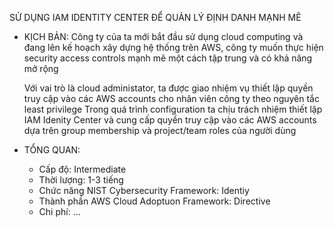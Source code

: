 SỬ DỤNG IAM IDENTITY CENTER ĐỂ QUẢN LÝ ĐỊNH DANH MẠNH MẼ


- KỊCH BẢN:
	Công ty của ta mới bắt đầu sử dụng cloud computing và đang lên kế hoạch xây dựng hệ thống trên AWS, công ty muốn thực hiện security access controls mạnh mẽ một cách tập trung và có khả năng mở rộng
	
	Với vai trò là cloud administator, ta được giao nhiệm vụ thiết lập quyền truy cập vào các AWS accounts cho nhân viên công ty theo nguyên tắc least privilege
	Trong quá trình configuration ta chịu trách nhiệm thiết lập IAM Idenity Center và cung cấp quyền truy cập vào các AWS accounts dựa trên group membership và project/team roles của người dùng

- TỔNG QUAN:
	- Cấp độ: Intermediate
	- Thời lượng: 1-3 tiếng
	- Chức năng NIST Cybersecurity Framework: Identiy
	- Thành phần AWS Cloud Adoptuon Framework: Directive
	- Chi phí: ...

